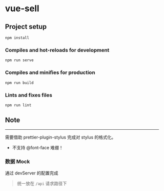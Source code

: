 # vue-sell

## Project setup

```
npm install
```

### Compiles and hot-reloads for development

```
npm run serve
```

### Compiles and minifies for production

```
npm run build
```

### Lints and fixes files

```
npm run lint
```

## Note

---

需要借助 prettier-plugin-stylus 完成对 stylus 的格式化。

- 不支持 @font-face 难绷！

### 数据 Mock

通过 devServer 的配置完成

> 统一放在 `/api` 请求路径下
